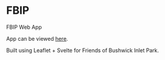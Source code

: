 # FBIP
FBIP Web App

App can be viewed [here](https://prattsavi.github.io/FBIP/public/index2.html). 

Built using Leaflet + Svelte for Friends of Bushwick Inlet Park.
